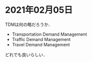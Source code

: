 # 2021年02月05日 



TDMは何の略だろうか．


* Transportation Demand Management
* Traffic Demand Management
* Travel Demand Management


どれでも良いらしい．


